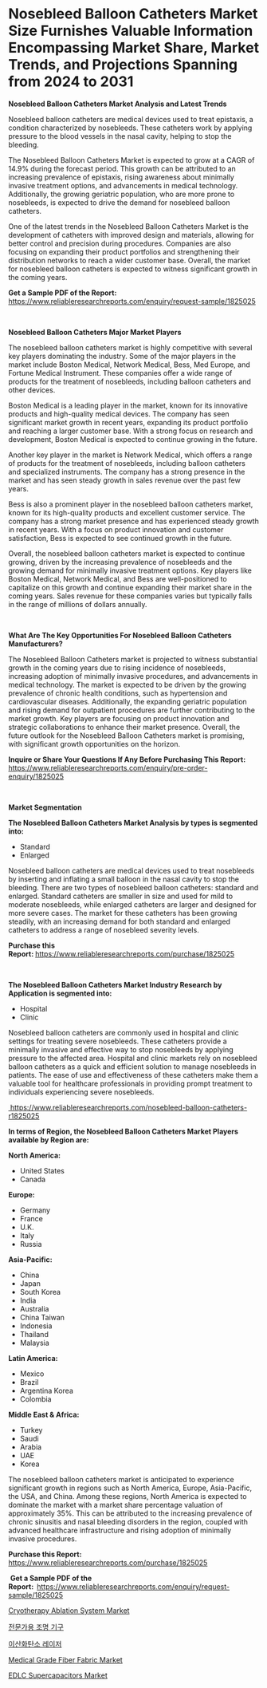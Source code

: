 <p><h1>Nosebleed Balloon Catheters Market Size Furnishes Valuable Information Encompassing Market Share, Market Trends, and Projections Spanning from 2024 to 2031</h1></p><p><strong>Nosebleed Balloon Catheters Market Analysis and Latest Trends</strong></p>
<p><p>Nosebleed balloon catheters are medical devices used to treat epistaxis, a condition characterized by nosebleeds. These catheters work by applying pressure to the blood vessels in the nasal cavity, helping to stop the bleeding.</p><p>The Nosebleed Balloon Catheters Market is expected to grow at a CAGR of 14.9% during the forecast period. This growth can be attributed to an increasing prevalence of epistaxis, rising awareness about minimally invasive treatment options, and advancements in medical technology. Additionally, the growing geriatric population, who are more prone to nosebleeds, is expected to drive the demand for nosebleed balloon catheters.</p><p>One of the latest trends in the Nosebleed Balloon Catheters Market is the development of catheters with improved design and materials, allowing for better control and precision during procedures. Companies are also focusing on expanding their product portfolios and strengthening their distribution networks to reach a wider customer base. Overall, the market for nosebleed balloon catheters is expected to witness significant growth in the coming years.</p></p>
<p><strong>Get a Sample PDF of the Report:&nbsp;</strong> <a href="https://www.reliableresearchreports.com/enquiry/request-sample/1825025">https://www.reliableresearchreports.com/enquiry/request-sample/1825025</a></p>
<p>&nbsp;</p>
<p><strong>Nosebleed Balloon Catheters Major Market Players</strong></p>
<p><p>The nosebleed balloon catheters market is highly competitive with several key players dominating the industry. Some of the major players in the market include Boston Medical, Network Medical, Bess, Med Europe, and Fortune Medical Instrument. These companies offer a wide range of products for the treatment of nosebleeds, including balloon catheters and other devices.</p><p>Boston Medical is a leading player in the market, known for its innovative products and high-quality medical devices. The company has seen significant market growth in recent years, expanding its product portfolio and reaching a larger customer base. With a strong focus on research and development, Boston Medical is expected to continue growing in the future.</p><p>Another key player in the market is Network Medical, which offers a range of products for the treatment of nosebleeds, including balloon catheters and specialized instruments. The company has a strong presence in the market and has seen steady growth in sales revenue over the past few years.</p><p>Bess is also a prominent player in the nosebleed balloon catheters market, known for its high-quality products and excellent customer service. The company has a strong market presence and has experienced steady growth in recent years. With a focus on product innovation and customer satisfaction, Bess is expected to see continued growth in the future.</p><p>Overall, the nosebleed balloon catheters market is expected to continue growing, driven by the increasing prevalence of nosebleeds and the growing demand for minimally invasive treatment options. Key players like Boston Medical, Network Medical, and Bess are well-positioned to capitalize on this growth and continue expanding their market share in the coming years. Sales revenue for these companies varies but typically falls in the range of millions of dollars annually.</p></p>
<p>&nbsp;</p>
<p><strong>What Are The Key Opportunities For Nosebleed Balloon Catheters Manufacturers?</strong></p>
<p><p>The Nosebleed Balloon Catheters market is projected to witness substantial growth in the coming years due to rising incidence of nosebleeds, increasing adoption of minimally invasive procedures, and advancements in medical technology. The market is expected to be driven by the growing prevalence of chronic health conditions, such as hypertension and cardiovascular diseases. Additionally, the expanding geriatric population and rising demand for outpatient procedures are further contributing to the market growth. Key players are focusing on product innovation and strategic collaborations to enhance their market presence. Overall, the future outlook for the Nosebleed Balloon Catheters market is promising, with significant growth opportunities on the horizon.</p></p>
<p><strong>Inquire or Share Your Questions If Any Before Purchasing This Report:</strong> <a href="https://www.reliableresearchreports.com/enquiry/pre-order-enquiry/1825025">https://www.reliableresearchreports.com/enquiry/pre-order-enquiry/1825025</a></p>
<p>&nbsp;</p>
<p><strong>Market Segmentation</strong></p>
<p><strong>The Nosebleed Balloon Catheters Market Analysis by types is segmented into:</strong></p>
<p><ul><li>Standard</li><li>Enlarged</li></ul></p>
<p><p>Nosebleed balloon catheters are medical devices used to treat nosebleeds by inserting and inflating a small balloon in the nasal cavity to stop the bleeding. There are two types of nosebleed balloon catheters: standard and enlarged. Standard catheters are smaller in size and used for mild to moderate nosebleeds, while enlarged catheters are larger and designed for more severe cases. The market for these catheters has been growing steadily, with an increasing demand for both standard and enlarged catheters to address a range of nosebleed severity levels.</p></p>
<p><strong>Purchase this Report:&nbsp;</strong><a href="https://www.reliableresearchreports.com/purchase/1825025">https://www.reliableresearchreports.com/purchase/1825025</a></p>
<p>&nbsp;</p>
<p><strong>The Nosebleed Balloon Catheters Market Industry Research by Application is segmented into:</strong></p>
<p><ul><li>Hospital</li><li>Clinic</li></ul></p>
<p><p>Nosebleed balloon catheters are commonly used in hospital and clinic settings for treating severe nosebleeds. These catheters provide a minimally invasive and effective way to stop nosebleeds by applying pressure to the affected area. Hospital and clinic markets rely on nosebleed balloon catheters as a quick and efficient solution to manage nosebleeds in patients. The ease of use and effectiveness of these catheters make them a valuable tool for healthcare professionals in providing prompt treatment to individuals experiencing severe nosebleeds.</p></p>
<p><a href="https://www.reliableresearchreports.com/nosebleed-balloon-catheters-r1825025">&nbsp;https://www.reliableresearchreports.com/nosebleed-balloon-catheters-r1825025</a></p>
<p><strong>In terms of Region, the Nosebleed Balloon Catheters Market Players available by Region are:</strong></p>
<p>
    <p> <strong> North America: </strong>
        <ul>
            <li>United States</li>
            <li>Canada</li>
        </ul>
        </p> 
    <p> <strong> Europe: </strong>
        <ul>
            <li>Germany</li>
            <li>France</li>
            <li>U.K.</li>
            <li>Italy</li>
            <li>Russia</li>
        </ul>
        </p> 
    <p> <strong> Asia-Pacific: </strong>
        <ul>
            <li>China</li>
            <li>Japan</li>
            <li>South Korea</li>
            <li>India</li>
            <li>Australia</li>
            <li>China Taiwan</li>
            <li>Indonesia</li>
            <li>Thailand</li>
            <li>Malaysia</li>
        </ul>
        </p> 
    <p> <strong> Latin America: </strong>
        <ul>
            <li>Mexico</li>
            <li>Brazil</li>
            <li>Argentina Korea</li>
            <li>Colombia</li>
        </ul>
        </p> 
    <p> <strong> Middle East & Africa: </strong>
        <ul>
            <li>Turkey</li>
            <li>Saudi</li>
            <li>Arabia</li>
            <li>UAE</li>
            <li>Korea</li>
        </ul>
    </p>
    </p>
<p><p>The nosebleed balloon catheters market is anticipated to experience significant growth in regions such as North America, Europe, Asia-Pacific, the USA, and China. Among these regions, North America is expected to dominate the market with a market share percentage valuation of approximately 35%. This can be attributed to the increasing prevalence of chronic sinusitis and nasal bleeding disorders in the region, coupled with advanced healthcare infrastructure and rising adoption of minimally invasive procedures.</p></p>
<p><strong>Purchase this Report: </strong><a href="https://www.reliableresearchreports.com/purchase/1825025">https://www.reliableresearchreports.com/purchase/1825025</a></p>
<p>&nbsp;<strong>Get a Sample PDF of the Report:&nbsp;&nbsp;</strong><a href="https://www.reliableresearchreports.com/enquiry/request-sample/1825025">https://www.reliableresearchreports.com/enquiry/request-sample/1825025</a></p>
<p><strong></strong></p>
<p><p><a href="https://github.com/jsmusil/Market-Research-Report-List-3/blob/main/cryotherapy-ablation-system-market.md">Cryotherapy Ablation System Market</a></p><p><a href="https://github.com/iansanftyord09878/Market-Research-Report-List-1/blob/main/792904746997.md">전문가용 조명 기구</a></p><p><a href="https://github.com/TitusBoyer1/Market-Research-Report-List-1/blob/main/573635846998.md">이산화탄소 레이저</a></p><p><a href="https://github.com/yemakinde/Market-Research-Report-List-2/blob/main/medical-grade-fiber-fabric-market.md">Medical Grade Fiber Fabric Market</a></p><p><a href="https://www.linkedin.com/pulse/edlc-supercapacitors-market-trends-forecast-competitive-analysis-tjtcf?trackingId=D0eG3GZ9YmKpNBRIKUr15A%3D%3D">EDLC Supercapacitors Market</a></p></p>
